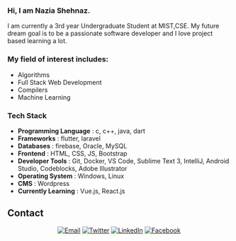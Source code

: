 ### Hi, I am Nazia Shehnaz. 

I am currently a 3rd year Undergraduate Student at MIST,CSE. My future dream goal is to be a passionate software developer and I love project based learning a lot.

### My field of interest includes:

- Algorithms
- Full Stack Web Development
- Compilers
- Machine Learning

### Tech Stack ###

- <b>Programming Language</b> : c, c++, java, dart 
- <b>Frameworks</b>           : flutter, laravel
- <b>Databases</b>            : firebase, Oracle, MySQL
- <b>Frontend</b>             : HTML, CSS, JS, Bootstrap
- <b>Developer Tools</b>      : Git, Docker, VS Code, Sublime Text 3, IntelliJ, Android Studio, Codeblocks, Adobe Illustrator
- <b>Operating System</b>     : Windows, Linux 
- <b>CMS</b>                  : Wordpress
- <b>Currently Learning</b>   : Vue.js, React.js

## Contact ##
<p align="center">
<a href="mailto:dheeranazia@gmail.com"><img alt="Email" src="https://img.shields.io/badge/Gmail-dheeranazia@gmail.com-red?style=flat&logo=gmail"></a>
<a href="https://twitter.com/NJoynab"><img alt="Twitter" src="https://img.shields.io/badge/Twitter-NJoynab-blue?style=flat&logo=twitter"></a>
<a href="https://www.linkedin.com/in/naziashehnaz/"><img alt="LinkedIn" src="https://img.shields.io/badge/LinkedIn-Nazia Shehnaz-blue?style=flat&logo=linkedin"></a>
<a href="https://www.facebook.com/profile.php?id=100030019410616"><img alt="Facebook" src="https://img.shields.io/badge/Facebook-Nazia Shehnaz-blue?style=flat&logo=facebook"></a>




